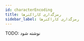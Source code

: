 ```yaml
---
id: characterEncoding
title: رمزگذاری کاراکترها
sidebar_label: رمزگذاری کاراکترها
---
```


TODO: نوشته شود
